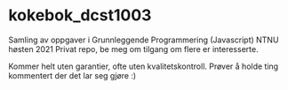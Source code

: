 # kokebok_dcst1003
Samling av oppgaver i Grunnleggende Programmering (Javascript) NTNU høsten 2021
Privat repo, be meg om tilgang om flere er interesserte.

Kommer helt uten garantier, ofte uten kvalitetskontroll. 
Prøver å holde ting kommentert der det lar seg gjøre :)
